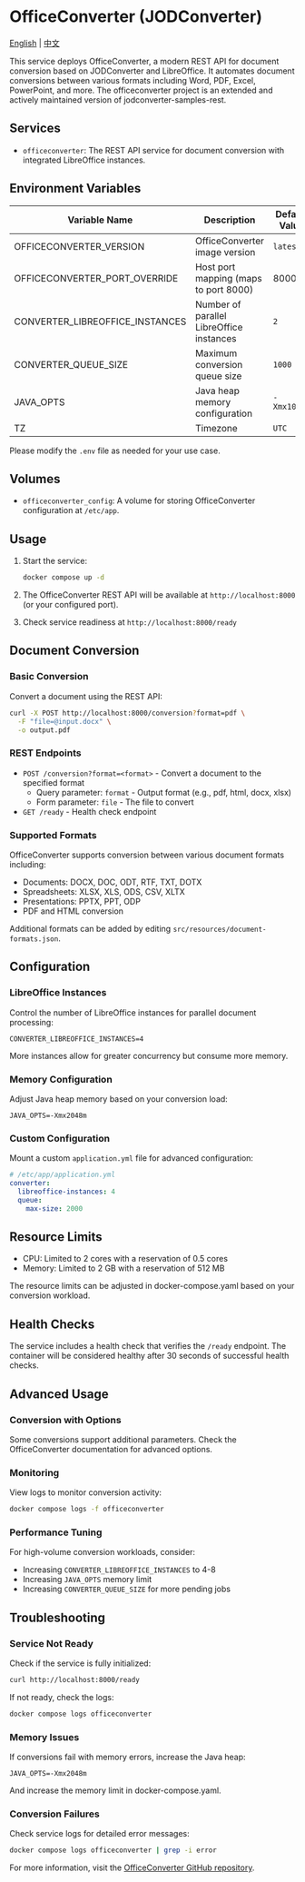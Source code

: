 # OfficeConverter (JODConverter)

[English](./README.md) | [中文](./README.zh.md)

This service deploys OfficeConverter, a modern REST API for document conversion based on JODConverter and LibreOffice. It automates document conversions between various formats including Word, PDF, Excel, PowerPoint, and more. The officeconverter project is an extended and actively maintained version of jodconverter-samples-rest.

## Services

- `officeconverter`: The REST API service for document conversion with integrated LibreOffice instances.

## Environment Variables

| Variable Name                   | Description                              | Default Value |
| ------------------------------- | ---------------------------------------- | ------------- |
| OFFICECONVERTER_VERSION         | OfficeConverter image version            | `latest`      |
| OFFICECONVERTER_PORT_OVERRIDE   | Host port mapping (maps to port 8000)    | 8000          |
| CONVERTER_LIBREOFFICE_INSTANCES | Number of parallel LibreOffice instances | `2`           |
| CONVERTER_QUEUE_SIZE            | Maximum conversion queue size            | `1000`        |
| JAVA_OPTS                       | Java heap memory configuration           | `-Xmx1024m`   |
| TZ                              | Timezone                                 | `UTC`         |

Please modify the `.env` file as needed for your use case.

## Volumes

- `officeconverter_config`: A volume for storing OfficeConverter configuration at `/etc/app`.

## Usage

1. Start the service:

   ```bash
   docker compose up -d
   ```

2. The OfficeConverter REST API will be available at `http://localhost:8000` (or your configured port).

3. Check service readiness at `http://localhost:8000/ready`

## Document Conversion

### Basic Conversion

Convert a document using the REST API:

```bash
curl -X POST http://localhost:8000/conversion?format=pdf \
  -F "file=@input.docx" \
  -o output.pdf
```

### REST Endpoints

- `POST /conversion?format=<format>` - Convert a document to the specified format
  - Query parameter: `format` - Output format (e.g., pdf, html, docx, xlsx)
  - Form parameter: `file` - The file to convert
- `GET /ready` - Health check endpoint

### Supported Formats

OfficeConverter supports conversion between various document formats including:

- Documents: DOCX, DOC, ODT, RTF, TXT, DOTX
- Spreadsheets: XLSX, XLS, ODS, CSV, XLTX
- Presentations: PPTX, PPT, ODP
- PDF and HTML conversion

Additional formats can be added by editing `src/resources/document-formats.json`.

## Configuration

### LibreOffice Instances

Control the number of LibreOffice instances for parallel document processing:

```dotenv
CONVERTER_LIBREOFFICE_INSTANCES=4
```

More instances allow for greater concurrency but consume more memory.

### Memory Configuration

Adjust Java heap memory based on your conversion load:

```dotenv
JAVA_OPTS=-Xmx2048m
```

### Custom Configuration

Mount a custom `application.yml` file for advanced configuration:

```yaml
# /etc/app/application.yml
converter:
  libreoffice-instances: 4
  queue:
    max-size: 2000
```

## Resource Limits

- CPU: Limited to 2 cores with a reservation of 0.5 cores
- Memory: Limited to 2 GB with a reservation of 512 MB

The resource limits can be adjusted in docker-compose.yaml based on your conversion workload.

## Health Checks

The service includes a health check that verifies the `/ready` endpoint. The container will be considered healthy after 30 seconds of successful health checks.

## Advanced Usage

### Conversion with Options

Some conversions support additional parameters. Check the OfficeConverter documentation for advanced options.

### Monitoring

View logs to monitor conversion activity:

```bash
docker compose logs -f officeconverter
```

### Performance Tuning

For high-volume conversion workloads, consider:

- Increasing `CONVERTER_LIBREOFFICE_INSTANCES` to 4-8
- Increasing `JAVA_OPTS` memory limit
- Increasing `CONVERTER_QUEUE_SIZE` for more pending jobs

## Troubleshooting

### Service Not Ready

Check if the service is fully initialized:

```bash
curl http://localhost:8000/ready
```

If not ready, check the logs:

```bash
docker compose logs officeconverter
```

### Memory Issues

If conversions fail with memory errors, increase the Java heap:

```dotenv
JAVA_OPTS=-Xmx2048m
```

And increase the memory limit in docker-compose.yaml.

### Conversion Failures

Check service logs for detailed error messages:

```bash
docker compose logs officeconverter | grep -i error
```

For more information, visit the [OfficeConverter GitHub repository](https://github.com/EugenMayer/officeconverter).
